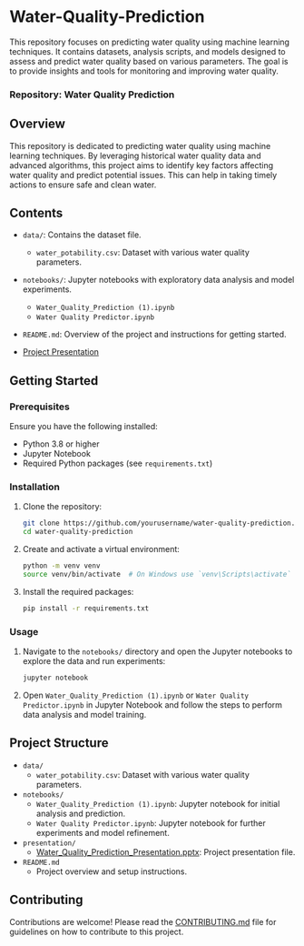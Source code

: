 # Water-Quality-Prediction
This repository focuses on predicting water quality using machine learning techniques. It contains datasets, analysis scripts, and models designed to assess and predict water quality based on various parameters. The goal is to provide insights and tools for monitoring and improving water quality.
### Repository: Water Quality Prediction

## Overview

This repository is dedicated to predicting water quality using machine learning techniques. By leveraging historical water quality data and advanced algorithms, this project aims to identify key factors affecting water quality and predict potential issues. This can help in taking timely actions to ensure safe and clean water.

## Contents

- `data/`: Contains the dataset file.
  - `water_potability.csv`: Dataset with various water quality parameters.
- `notebooks/`: Jupyter notebooks with exploratory data analysis and model experiments.
  - `Water_Quality_Prediction (1).ipynb`
  - `Water Quality Predictor.ipynb`
- `README.md`: Overview of the project and instructions for getting started.

- [Project Presentation](https://docs.google.com/presentation/d/1ojS1mSiq1LAd2W2w4Dqsi3THbp02_lbi/edit?usp=sharing&ouid=108999231108488370482&rtpof=true&sd=true)

## Getting Started

### Prerequisites

Ensure you have the following installed:
- Python 3.8 or higher
- Jupyter Notebook
- Required Python packages (see `requirements.txt`)

### Installation

1. Clone the repository:
   ```sh
   git clone https://github.com/yourusername/water-quality-prediction.git
   cd water-quality-prediction
   ```

2. Create and activate a virtual environment:
   ```sh
   python -m venv venv
   source venv/bin/activate  # On Windows use `venv\Scripts\activate`
   ```

3. Install the required packages:
   ```sh
   pip install -r requirements.txt
   ```

### Usage

1. Navigate to the `notebooks/` directory and open the Jupyter notebooks to explore the data and run experiments:
   ```sh
   jupyter notebook
   ```

2. Open `Water_Quality_Prediction (1).ipynb` or `Water Quality Predictor.ipynb` in Jupyter Notebook and follow the steps to perform data analysis and model training.

## Project Structure

- `data/`
  - `water_potability.csv`: Dataset with various water quality parameters.
- `notebooks/`
  - `Water_Quality_Prediction (1).ipynb`: Jupyter notebook for initial analysis and prediction.
  - `Water Quality Predictor.ipynb`: Jupyter notebook for further experiments and model refinement.
- `presentation/`
  - [Water_Quality_Prediction_Presentation.pptx](presentation/Water_Quality_Prediction_Presentation.pptx): Project presentation file.
- `README.md`
  - Project overview and setup instructions.

## Contributing

Contributions are welcome! Please read the [CONTRIBUTING.md](docs/CONTRIBUTING.md) file for guidelines on how to contribute to this project.
